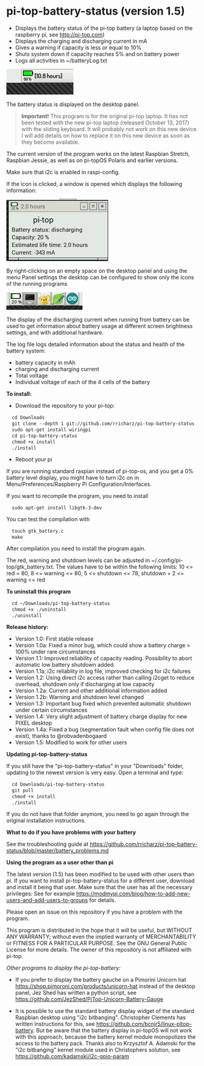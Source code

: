 # pi-top-battery-status (version 1.5)

- Displays the battery status of the pi-top battery
(a laptop based on the raspberry pi, see http://pi-top.com)
- Displays the charging and discharging current in mA
- Gives a warning if capacity is less or equal to 10%
- Shuts system down if capacity reaches 5% and on battery power
- Logs all activities in ~/batteryLog.txt

![Alt text](screenshot.jpg?raw=true "battery charge")

The battery status is displayed on the desktop panel.

> **Important!**
> This program is for the original pi-top laptop.
> It has not been tested with the new pi-top laptop (released October 13, 2017) with the sliding keyboard.
> It will probably not work on this new device.
> I will add details on how to replace it on this new device as soon as they become available.

The current version of the program works on the latest Raspbian Stretch, Raspbian Jessie, as well as on pi-topOS Polaris and earlier versions.

Make sure that i2c is enabled in raspi-config.

If the icon is clicked, a window is opened which displays the following information:

![Alt text](screenshot2.png?raw=true "window")

By right-clicking on an empty space on the desktop panel and using the menu Panel settings
the desktop can be configured to show only the icons of the running programs

![Alt text](screenshot3.png?raw=true "pannel")

The display of the discharging current when running from battery can be used to get information
about battery usage at different screen brightness settings, and with additional hardware.

The log file logs detailed information about the status and health of the battery system:
- battery capacity in mAh
- charging and discharging current
- Total voltage
- Individual voltage of each of the 4 cells of the battery
 

**To install:**

- Download the repository to your pi-top:

```
  cd Downloads
  git clone --depth 1 git://github.com/rricharz/pi-top-battery-status
  sudo apt-get install wiringpi
  cd pi-top-battery-status
  chmod +x install
  ./install
```

- Reboot your pi

If you are running standard raspian instead of pi-top-os, and you get a 0% battery level display,
you might have to turn i2c on in Menu/Preferences/Raspberry Pi Configuration/Interfaces.

If you want to recompile the program, you need to install

```
  sudo apt-get install libgtk-3-dev
```

You can test the compilation with

```
  touch gtk_battery.c
  make
```

After compilation you need to install the program again.

The red, warning and shutdown levels can be adjusted in ~/.config/pi-top/gtk_battery.txt.
The values have to be within the following limits:
  10 <= red = 80, 8 <= warning <= 80, 5 <= shutdown <= 78,
  shutdown + 2 <= warning <= red

**To uninstall this program**

```
  cd ~/Downloads/pi-top-battery-status
  chmod +x ./uninstall
  ./uninstall
```

**Release history:**

- Version 1.0:  First stable release
- Version 1.0a: Fixed a minor bug, which could show a battery charge > 100% under rare circumstances
- Version 1.1:  Improved reliability of capacity reading. Possibility to abort automatic low battery shutdown added.
- Version 1.1a: i2c reliablity in log file, improved checking for i2c failures
- Version 1.2:  Using direct i2c access rather than calling i2cget to reduce overhead, shutdown only if discharging at low capacity
- Version 1.2a: Current and other additional information added
- Version 1.2b: Warning and shutdown level changed
- Version 1.3:  Important bug fixed which prevented automatic shutdown under certain circumstances
- Version 1.4:  Very slight adjustment of battery charge display for new PIXEL desktop
- Version 1.4a: Fixed a bug (segmentation fault when config file does not exist), thanks to @robvadenbogaard
- Version 1.5:  Modified to work for other users

**Updating pi-top-battery-status**

If you still have the "pi-top-battery-status" in your "Downloads" folder, updating to the newest version
is very easy. Open a terminal and type:

```
  cd Downloads/pi-top-battery-status
  git pull
  chmod +x install
  ./install
```

If you do not have that folder anymore, you need to go again through the original installation instructions.


**What to do if you have problems with your battery**

See the troubleshooting guide at https://github.com/rricharz/pi-top-battery-status/blob/master/battery_problems.md

**Using the program as a user other than pi**

The latest version (1.5) has been modified to be used with other users than pi. If you want to install pi-top-battery-status
for a different user, download and install it being that user. Make sure that the user has all the necessary privileges:
See for example https://modmypi.com/blog/how-to-add-new-users-and-add-users-to-groups for details.

Please open an issue on this repository if you have a problem with the program.

This program is distributed in the hope that it will be useful,
but WITHOUT ANY WARRANTY; without even the implied warranty of
MERCHANTABILITY or FITNESS FOR A PARTICULAR PURPOSE.  See the
GNU General Public License for more details. The owner of this
repository is not affiliated with pi-top.

*Other programs to display the pi-top-battery:*

- If you prefer to display the battery gauche on a Pimorini Unicorn hat
https://shop.pimoroni.com/products/unicorn-hat
instead of the desktop panel, Jez Shed has written a python script, see
https://github.com/JezShed/PiTop-Unicorn-Battery-Gauge

- It is possible to use the standard battery display widget of the standard Raspbian desktop using
"i2c bitbanging". Christopher Clements has written instructions for this, see
https://github.com/bcnjr5/linux-pitop-battery. But be aware that the battery display in pi-topOS
will not work with this approach, because the battery kernel module monopolizes the access to the battery pack.
Thanks also to Krzysztof A. Adamski for the "i2c bitbanging" kernel module used in Christophers solution, see
https://github.com/kadamski/i2c-gpio-param

